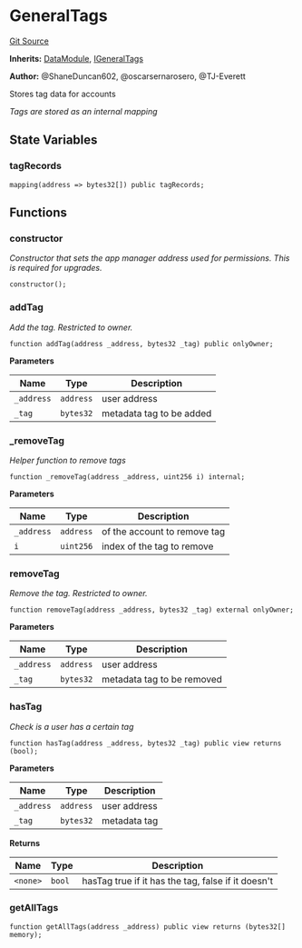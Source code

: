 # GeneralTags
[Git Source](https://github.com/thrackle-io/rules-protocol/blob/9adfea3f253340fbb4af30cdc0009d491b72e160/src/data/GeneralTags.sol)

**Inherits:**
[DataModule](/src/data/DataModule.sol/contract.DataModule.md), [IGeneralTags](/src/data/IGeneralTags.sol/interface.IGeneralTags.md)

**Author:**
@ShaneDuncan602, @oscarsernarosero, @TJ-Everett

Stores tag data for accounts

*Tags are stored as an internal mapping*


## State Variables
### tagRecords

```solidity
mapping(address => bytes32[]) public tagRecords;
```


## Functions
### constructor

*Constructor that sets the app manager address used for permissions. This is required for upgrades.*


```solidity
constructor();
```

### addTag

*Add the tag. Restricted to owner.*


```solidity
function addTag(address _address, bytes32 _tag) public onlyOwner;
```
**Parameters**

|Name|Type|Description|
|----|----|-----------|
|`_address`|`address`|user address|
|`_tag`|`bytes32`|metadata tag to be added|


### _removeTag

*Helper function to remove tags*


```solidity
function _removeTag(address _address, uint256 i) internal;
```
**Parameters**

|Name|Type|Description|
|----|----|-----------|
|`_address`|`address`|of the account to remove tag|
|`i`|`uint256`|index of the tag to remove|


### removeTag

*Remove the tag. Restricted to owner.*


```solidity
function removeTag(address _address, bytes32 _tag) external onlyOwner;
```
**Parameters**

|Name|Type|Description|
|----|----|-----------|
|`_address`|`address`|user address|
|`_tag`|`bytes32`|metadata tag to be removed|


### hasTag

*Check is a user has a certain tag*


```solidity
function hasTag(address _address, bytes32 _tag) public view returns (bool);
```
**Parameters**

|Name|Type|Description|
|----|----|-----------|
|`_address`|`address`|user address|
|`_tag`|`bytes32`|metadata tag|

**Returns**

|Name|Type|Description|
|----|----|-----------|
|`<none>`|`bool`|hasTag true if it has the tag, false if it doesn't|


### getAllTags


```solidity
function getAllTags(address _address) public view returns (bytes32[] memory);
```

